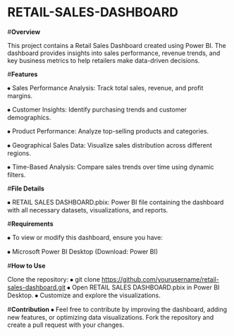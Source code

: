 # RETAIL-SALES-DASHBOARD
#**Overview**

This project contains a Retail Sales Dashboard created using Power BI. The dashboard provides insights into sales performance, revenue trends, and key business metrics to help retailers make data-driven decisions.

#**Features**

⦁ Sales Performance Analysis: Track total sales, revenue, and profit margins.

⦁ Customer Insights: Identify purchasing trends and customer demographics.

⦁ Product Performance: Analyze top-selling products and categories.

⦁ Geographical Sales Data: Visualize sales distribution across different regions.

⦁ Time-Based Analysis: Compare sales trends over time using dynamic filters.

#**File Details**

⦁ RETAIL SALES DASHBOARD.pbix: Power BI file containing the dashboard with all necessary datasets, visualizations, and reports.

#**Requirements**


⦁ To view or modify this dashboard, ensure you have:

⦁ Microsoft Power BI Desktop (Download: Power BI)

#**How to Use**


Clone the repository:
⦁ git clone https://github.com/yourusername/retail-sales-dashboard.git
⦁ Open RETAIL SALES DASHBOARD.pbix in Power BI Desktop.
⦁ Customize and explore the visualizations.

#**Contribution**
⦁ Feel free to contribute by improving the dashboard, adding new features, or optimizing data visualizations. Fork the repository and create a pull request with your changes.
